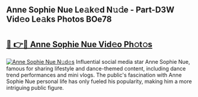 ## Anne Sophie Nue Le𝚊k𝚎d N𝚞𝚍e - Part-D3W Vid𝚎o Le𝚊ks Photos BOe78

# <h2><a href="http://fb3edj.evod.top/?m=Anne+Sophie+Nue">🔗 👉🔴 Anne Sophie Nue Vid𝚎o Ph𝚘t𝚘s</a></h2>

[![Anne Sophie Nue N𝚞d𝚎s](https://i.imgur.com/8V9OHl7.gif)](http://fb3edj.evod.top/?m=Anne+Sophie+Nue)
Influential social media star Anne Sophie Nue, famous for sharing lifestyle and dance-themed content, including dance trend performances and mini vlogs. The public's fascination with Anne Sophie Nue personal life has only fueled his popularity, making him a more intriguing public figure. 
